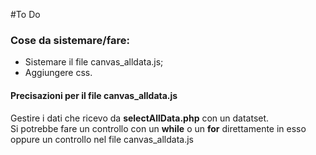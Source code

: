 #To Do

<h3>Cose da sistemare/fare:</h3>
<ul>
  <li>Sistemare il file canvas_alldata.js;</li>
  <li>Aggiungere css.</li>
</ul>

<h4>Precisazioni per il file canvas_alldata.js</h4>
<p>Gestire i dati che ricevo da <b>selectAllData.php</b> con un datatset.<br>
Si potrebbe fare un controllo con un <b>while</b> o un <b>for</b> direttamente in esso oppure un controllo nel file canvas_alldata.js</p>
